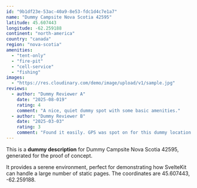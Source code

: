 ```yaml
---
id: "9b1df23e-53ac-40a9-8e53-fdc1d4c7e1a7"
name: "Dummy Campsite Nova Scotia 42595"
latitude: 45.607443
longitude: -62.259188
continent: "north-america"
country: "canada"
region: "nova-scotia"
amenities:
  - "tent-only"
  - "fire-pit"
  - "cell-service"
  - "fishing"
images:
  - "https://res.cloudinary.com/demo/image/upload/v1/sample.jpg"
reviews:
  - author: "Dummy Reviewer A"
    date: "2025-08-019"
    rating: 4
    comment: "A nice, quiet dummy spot with some basic amenities."
  - author: "Dummy Reviewer B"
    date: "2025-03-03"
    rating: 3
    comment: "Found it easily. GPS was spot on for this dummy location."
---
```


This is a **dummy description** for Dummy Campsite Nova Scotia 42595, generated for the proof of concept.

It provides a serene environment, perfect for demonstrating how SvelteKit can handle a large number of static pages. The coordinates are 45.607443, -62.259188.
